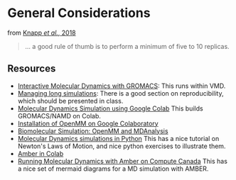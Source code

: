 # General Considerations

from [Knapp *et al.*, 2018](https://pubs.acs.org/doi/10.1021/acs.jctc.8b00391#)

>... a good rule of thumb is to perform a minimum of five to 10 replicas.

## Resources

- [Interactive Molecular Dynamics with GROMACS](https://www.mpinat.mpg.de/grubmueller/interactivemd): This runs within VMD.
- [Managing long simulations](https://manual.gromacs.org/documentation/current/user-guide/managing-simulations.html): There is a good section on reproducibility, which should be presented in class.
- [Molecular Dynamics Simulation using Google Colab](https://github.com/TheBiomics/Molecular-Dynamics) This builds GROMACS/NAMD on Colab.
- [Installation of OpenMM on Google Colaboratory](https://github.com/molmod/openmm-tutorial-msbs/blob/master/setup_on_google_colab.md)
- [Biomolecular Simulation: OpenMM and MDAnalysis](https://emleddin.github.io/2020-06-05-py-tutorial/setup.html)
- [Molecular Dynamics simulations in Python](https://klyshko.github.io/teaching/2019-03-01-teaching) This has a nice tutorial on Newton's Laws of Motion, and nice python exercises to illustrate them.
- [Amber in Colab](https://github.com/zj-zhang/AMBER)
- [Running Molecular Dynamics with Amber on Compute Canada](https://computecanada.github.io/molmodsim-amber-md-lesson/aio/index.html) This has a nice set of mermaid diagrams for a MD simulation with AMBER.
